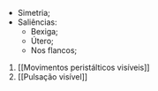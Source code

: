 - Simetria; 
- Saliências:
	- Bexiga; 
	- Útero; 
	- Nos flancos; 
1. [[Movimentos peristálticos visíveis]]
2. [[Pulsação visível]]

